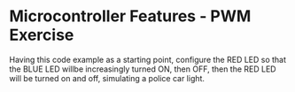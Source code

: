 # Microcontroller Features - PWM Exercise

Having this code example as a starting point, configure the RED LED so that the BLUE LED willbe increasingly turned ON, then OFF, then the RED LED will be turned on and off, simulating a police car light. 